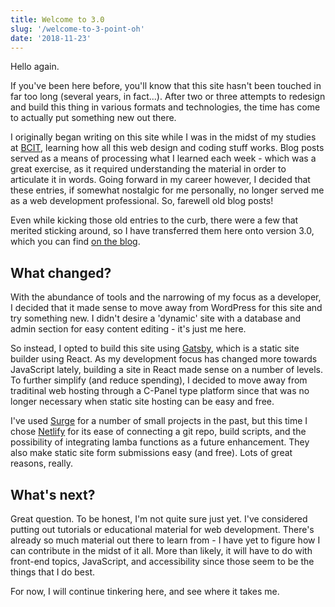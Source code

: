 ```yaml
---
title: Welcome to 3.0
slug: '/welcome-to-3-point-oh'
date: '2018-11-23'
---
```


Hello again.

If you've been here before, you'll know that this site hasn't been touched in far too long (several years, in fact...). After two or three attempts to redesign and build this thing in various formats and technologies, the time has come to actually put something new out there.

I originally began writing on this site while I was in the midst of my studies at [BCIT](https://www.bcit.ca/study/programs/6490cert), learning how all this web design and coding stuff works. Blog posts served as a means of processing what I learned each week - which was a great exercise, as it required understanding the material in order to articulate it in words. Going forward in my career however, I decided that these entries, if somewhat nostalgic for me personally, no longer served me as a web development professional. So, farewell old blog posts!

Even while kicking those old entries to the curb, there were a few that merited sticking around, so I have transferred them here onto version 3.0, which you can find [on the blog](/blog).

## What changed?

With the abundance of tools and the narrowing of my focus as a developer, I decided that it made sense to move away from WordPress for this site and try something new. I didn't desire a 'dynamic' site with a database and admin section for easy content editing - it's just me here.

So instead, I opted to build this site using [Gatsby](https://www.gatsbyjs.org), which is a static site builder using React. As my development focus has changed more towards JavaScript lately, building a site in React made sense on a number of levels. To further simplify (and reduce spending), I decided to move away from traditinal web hosting through a C-Panel type platform since that was no longer necessary when static site hosting can be easy and free.

I've used [Surge](https://surge.sh) for a number of small projects in the past, but this time I chose [Netlify](https://netlify.com) for its ease of connecting a git repo, build scripts, and the possibility of integrating lamba functions as a future enhancement. They also make static site form submissions easy (and free). Lots of great reasons, really.

## What's next?

Great question. To be honest, I'm not quite sure just yet. I've considered putting out tutorials or educational material for web development. There's already so much material out there to learn from - I have yet to figure how I can contribute in the midst of it all. More than likely, it will have to do with front-end topics, JavaScript, and accessibility since those seem to be the things that I do best.

For now, I will continue tinkering here, and see where it takes me.
